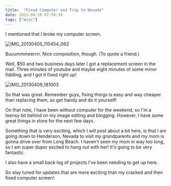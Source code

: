```yaml
---
title:  "Fixed Computer and Trip to Nevada"
date: 2013-04-10 07:59:34
tags: ["misc"]
---
```


I mentioned that I broke my computer screen.

![IMG_20130405_110454_062](/uploads/2013/04/IMG_20130405_110454_062.jpg)

Buuummmeerrrr. Nice composition, though. (To quote a friend.)

Well, $50 and two business days later I got a replacement screen in the mail. Three minutes of youtube and maybe eight minutes of some minor fiddling, and I got it fixed right up!

![IMG_20130409_181003](/uploads/2013/04/IMG_20130409_181003.jpg)

So that was great. Remember guys, fixing things is easy and way cheaper than replacing them, so get handy and do it yourself!

On that note, I have been without computer for the weekend, so I'm a teensy bit behind on my image editing and blogging. However, I have some great things in store for the next few days.

Something that is very exciting, which I will post about a bit here, is that I am going down to Henderson, Nevada to visit my grandparents and my mom is gonna drive over from Long Beach. I haven't seen my mom in way too long, so I am super duper excited to hang out with her! It's going to be very fantastic.

I also have a small back log of projects I've been needing to get up here.

So stay tuned for updates that are more exciting than my cracked and then fixed computer screen!
